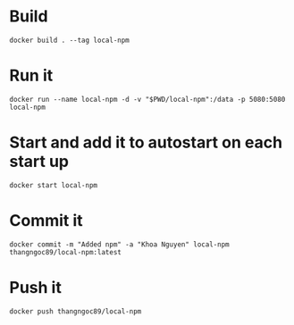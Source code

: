 # Build

```console
docker build . --tag local-npm
```

# Run it

```console
docker run --name local-npm -d -v "$PWD/local-npm":/data -p 5080:5080 local-npm
```

# Start and add it to autostart on each start up

```console
docker start local-npm
```

# Commit it

```console
docker commit -m "Added npm" -a "Khoa Nguyen" local-npm thangngoc89/local-npm:latest
```

# Push it

```console
docker push thangngoc89/local-npm
```
